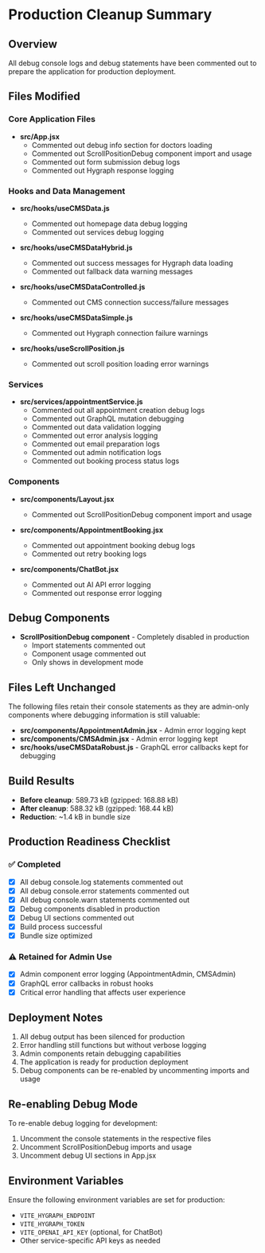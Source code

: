 # Production Cleanup Summary

## Overview
All debug console logs and debug statements have been commented out to prepare the application for production deployment.

## Files Modified

### Core Application Files
- **src/App.jsx**
  - Commented out debug info section for doctors loading
  - Commented out ScrollPositionDebug component import and usage
  - Commented out form submission debug logs
  - Commented out Hygraph response logging

### Hooks and Data Management
- **src/hooks/useCMSData.js**
  - Commented out homepage data debug logging
  - Commented out services debug logging

- **src/hooks/useCMSDataHybrid.js**
  - Commented out success messages for Hygraph data loading
  - Commented out fallback data warning messages

- **src/hooks/useCMSDataControlled.js**
  - Commented out CMS connection success/failure messages

- **src/hooks/useCMSDataSimple.js**
  - Commented out Hygraph connection failure warnings

- **src/hooks/useScrollPosition.js**
  - Commented out scroll position loading error warnings

### Services
- **src/services/appointmentService.js**
  - Commented out all appointment creation debug logs
  - Commented out GraphQL mutation debugging
  - Commented out data validation logging
  - Commented out error analysis logging
  - Commented out email preparation logs
  - Commented out admin notification logs
  - Commented out booking process status logs

### Components
- **src/components/Layout.jsx**
  - Commented out ScrollPositionDebug component import and usage

- **src/components/AppointmentBooking.jsx**
  - Commented out appointment booking debug logs
  - Commented out retry booking logs

- **src/components/ChatBot.jsx**
  - Commented out AI API error logging
  - Commented out response error logging

## Debug Components
- **ScrollPositionDebug component** - Completely disabled in production
  - Import statements commented out
  - Component usage commented out
  - Only shows in development mode

## Files Left Unchanged
The following files retain their console statements as they are admin-only components where debugging information is still valuable:

- **src/components/AppointmentAdmin.jsx** - Admin error logging kept
- **src/components/CMSAdmin.jsx** - Admin error logging kept
- **src/hooks/useCMSDataRobust.js** - GraphQL error callbacks kept for debugging

## Build Results
- **Before cleanup**: 589.73 kB (gzipped: 168.88 kB)
- **After cleanup**: 588.32 kB (gzipped: 168.44 kB)
- **Reduction**: ~1.4 kB in bundle size

## Production Readiness Checklist

### ✅ Completed
- [x] All debug console.log statements commented out
- [x] All debug console.error statements commented out  
- [x] All debug console.warn statements commented out
- [x] Debug components disabled in production
- [x] Debug UI sections commented out
- [x] Build process successful
- [x] Bundle size optimized

### ⚠️ Retained for Admin Use
- [x] Admin component error logging (AppointmentAdmin, CMSAdmin)
- [x] GraphQL error callbacks in robust hooks
- [x] Critical error handling that affects user experience

## Deployment Notes
1. All debug output has been silenced for production
2. Error handling still functions but without verbose logging
3. Admin components retain debugging capabilities
4. The application is ready for production deployment
5. Debug components can be re-enabled by uncommenting imports and usage

## Re-enabling Debug Mode
To re-enable debug logging for development:
1. Uncomment the console statements in the respective files
2. Uncomment ScrollPositionDebug imports and usage
3. Uncomment debug UI sections in App.jsx

## Environment Variables
Ensure the following environment variables are set for production:
- `VITE_HYGRAPH_ENDPOINT`
- `VITE_HYGRAPH_TOKEN`
- `VITE_OPENAI_API_KEY` (optional, for ChatBot)
- Other service-specific API keys as needed